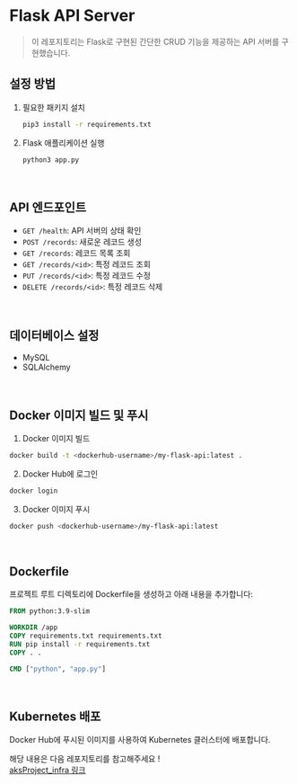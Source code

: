 # Flask API Server
> 이 레포지토리는 Flask로 구현된 간단한 CRUD 기능을 제공하는 API 서버를 구현했습니다.

## 설정 방법
1. 필요한 패키지 설치
    ```sh
    pip3 install -r requirements.txt
    ```

2. Flask 애플리케이션 실행
    ```sh
    python3 app.py
    ```

<br>

## API 엔드포인트
- `GET /health`: API 서버의 상태 확인
- `POST /records`: 새로운 레코드 생성
- `GET /records`: 레코드 목록 조회
- `GET /records/<id>`: 특정 레코드 조회
- `PUT /records/<id>`: 특정 레코드 수정
- `DELETE /records/<id>`: 특정 레코드 삭제

<br>

## 데이터베이스 설정
- MySQL
- SQLAlchemy

<br>

## Docker 이미지 빌드 및 푸시
1. Docker 이미지 빌드
```sh
docker build -t <dockerhub-username>/my-flask-api:latest .
```
2. Docker Hub에 로그인
```sh
docker login
```
3. Docker 이미지 푸시
```sh
docker push <dockerhub-username>/my-flask-api:latest
````

<br>

## Dockerfile
프로젝트 루트 디렉토리에 Dockerfile을 생성하고 아래 내용을 추가합니다:

```dockerfile
FROM python:3.9-slim

WORKDIR /app
COPY requirements.txt requirements.txt
RUN pip install -r requirements.txt
COPY . .

CMD ["python", "app.py"]
```
<br>

## Kubernetes 배포
Docker Hub에 푸시된 이미지를 사용하여 Kubernetes 클러스터에 배포합니다.

해당 내용은 다음 레포지토리를 참고해주세요 !  
[aksProject_infra 링크](https://github.com/aeyong714/aksProject_infra)

<br>
